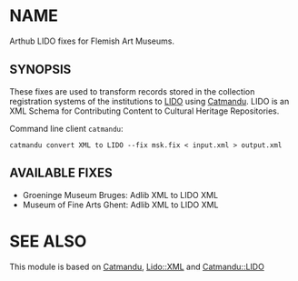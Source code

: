 # NAME

Arthub LIDO fixes for Flemish Art Museums.

## SYNOPSIS

These fixes are used to transform records stored in the collection registration
systems of the institutions to [LIDO](http://lido-schema.org) using
[Catmandu](http://librecat.org). LIDO is an XML Schema for Contributing
Content to Cultural Heritage Repositories.

Command line client `catmandu`:

    catmandu convert XML to LIDO --fix msk.fix < input.xml > output.xml

## AVAILABLE FIXES

- Groeninge Museum Bruges: Adlib XML to LIDO XML
- Museum of Fine Arts Ghent: Adlib XML to LIDO XML

# SEE ALSO

This module is based on [Catmandu](https://metacpan.org/pod/Catmandu), [Lido::XML](https://metacpan.org/pod/Lido::XML) and [Catmandu::LIDO](https://metacpan.org/pod/Catamndu::LIDO)

